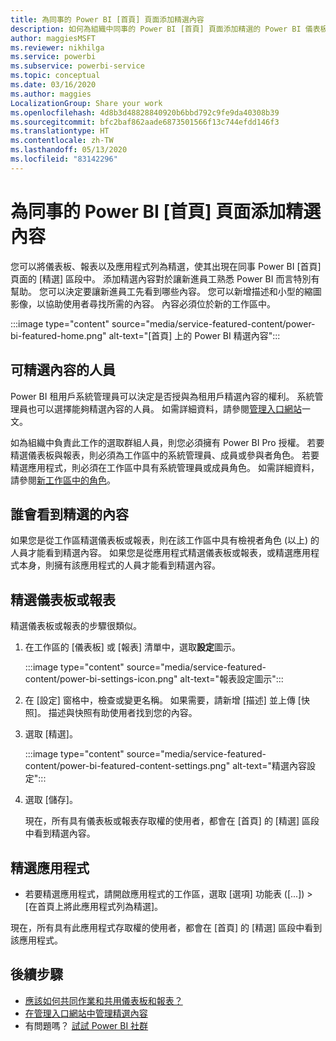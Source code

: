 ```yaml
---
title: 為同事的 Power BI [首頁] 頁面添加精選內容
description: 如何為組織中同事的 Power BI [首頁] 頁面添加精選的 Power BI 儀表板與報表。
author: maggiesMSFT
ms.reviewer: nikhilga
ms.service: powerbi
ms.subservice: powerbi-service
ms.topic: conceptual
ms.date: 03/16/2020
ms.author: maggies
LocalizationGroup: Share your work
ms.openlocfilehash: 4d8b3d48828840920b6bbd792c9fe9da40308b39
ms.sourcegitcommit: bfc2baf862aade6873501566f13c744efdd146f3
ms.translationtype: HT
ms.contentlocale: zh-TW
ms.lasthandoff: 05/13/2020
ms.locfileid: "83142296"
---
```

# <a name="feature-content-on-colleagues-power-bi-home-page"></a>為同事的 Power BI [首頁] 頁面添加精選內容

您可以將儀表板、報表以及應用程式列為精選，使其出現在同事 Power BI [首頁] 頁面的 [精選] 區段中。 添加精選內容對於讓新進員工熟悉 Power BI 而言特別有幫助。 您可以決定要讓新進員工先看到哪些內容。 您可以新增描述和小型的縮圖影像，以協助使用者尋找所需的內容。 內容必須位於新的工作區中。

:::image type="content" source="media/service-featured-content/power-bi-featured-home.png" alt-text="[首頁] 上的 Power BI 精選內容":::

## <a name="who-can-feature-content"></a>可精選內容的人員

Power BI 租用戶系統管理員可以決定是否授與為租用戶精選內容的權利。 系統管理員也可以選擇能夠精選內容的人員。 如需詳細資料，請參閱[管理入口網站](../admin/service-admin-portal.md#featured-content)一文。

如為組織中負責此工作的選取群組人員，則您必須擁有 Power BI Pro 授權。 若要精選儀表板與報表，則必須為工作區中的系統管理員、成員或參與者角色。 若要精選應用程式，則必須在工作區中具有系統管理員或成員角色。 如需詳細資料，請參閱[新工作區中的角色](service-new-workspaces.md#roles-in-the-new-workspaces)。

## <a name="who-sees-featured-content"></a>誰會看到精選的內容

如果您是從工作區精選儀表板或報表，則在該工作區中具有檢視者角色 (以上) 的人員才能看到精選內容。 如果您是從應用程式精選儀表板或報表，或精選應用程式本身，則擁有該應用程式的人員才能看到精選內容。

## <a name="feature-a-dashboard-or-report"></a>精選儀表板或報表

精選儀表板或報表的步驟很類似。

1. 在工作區的 [儀表板] 或 [報表] 清單中，選取**設定**圖示。

    :::image type="content" source="media/service-featured-content/power-bi-settings-icon.png" alt-text="報表設定圖示":::

2. 在 [設定] 窗格中，檢查或變更名稱。 如果需要，請新增 [描述] 並上傳 [快照]。 描述與快照有助使用者找到您的內容。

3. 選取 [精選]。

    :::image type="content" source="media/service-featured-content/power-bi-featured-content-settings.png" alt-text="精選內容設定":::

4. 選取 [儲存]。

    現在，所有具有儀表板或報表存取權的使用者，都會在 [首頁] 的 [精選] 區段中看到精選內容。

## <a name="feature-an-app"></a>精選應用程式

- 若要精選應用程式，請開啟應用程式的工作區，選取 [選項] 功能表 ([...]) > [在首頁上將此應用程式列為精選]。

現在，所有具有此應用程式存取權的使用者，都會在 [首頁] 的 [精選] 區段中看到該應用程式。

## <a name="next-steps"></a>後續步驟

* [應該如何共同作業和共用儀表板和報表？](../collaborate-share/service-how-to-collaborate-distribute-dashboards-reports.md)
* [在管理入口網站中管理精選內容](../admin/service-admin-portal.md#manage-featured-content)
* 有問題嗎？ [試試 Power BI 社群](https://community.powerbi.com/)
